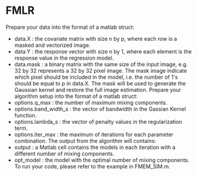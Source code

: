 # FMLR
Prepare your data into the format of a matlab struct:
- data.X : the covariate matrix with size n by p, where each row is a masked and vectorized image.
- data.Y : the response vector with size n by 1, where each element is the response value in the regression model.
- data.mask : a binary matrix with the same size of the input image, e.g. 32 by 32 represents a 32 by 32 pixel image. The mask image indicate which pixel should be included in the model, i.e. the number of 1's should be equal to p in data.X. The mask will be used to generate the Gaussian kernel and restore the full image estimation.
Prepare your algorithm setup into the format of a matlab struct:
- options.q_max : the number of maximum mixing components.
- options.band_width_s : the vector of bandwidth in the Gassian Kernel function.
- options.lambda_s : the vector of penalty values in the regularization term.
- options.iter_max : the maximum of iterations for each parameter combination.
The output from the algorithm will contains:
- output : a Matlab cell contains the models in each iteration with a different number of mixing components.
- opt_model : the model with the optimal number of mixing components.
To run your code, please refer to the example in FMEM_SIM.m.

